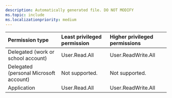```yaml
---
description: Automatically generated file. DO NOT MODIFY
ms.topic: include
ms.localizationpriority: medium
---
```


|Permission type|Least privileged permission|Higher privileged permissions|
|:---|:---|:---|
|Delegated (work or school account)|User.Read.All|User.ReadWrite.All|
|Delegated (personal Microsoft account)|Not supported.|Not supported.|
|Application|User.Read.All|User.ReadWrite.All|
